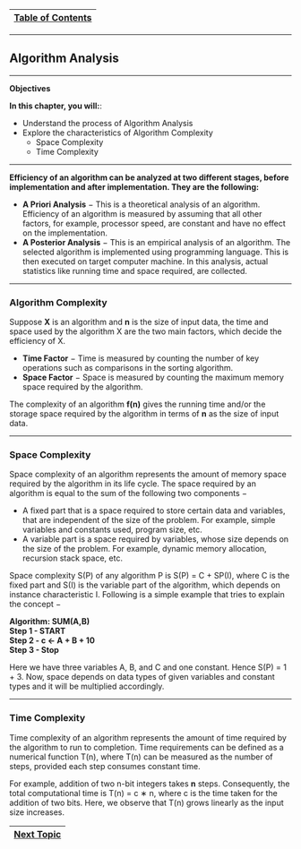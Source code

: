 |[Table of Contents](/00-Table-of-Contents.md)|
|---|

---

## Algorithm Analysis

---

**Objectives**

**In this chapter, you will:**:
* Understand the process of Algorithm Analysis
* Explore the characteristics of Algorithm Complexity
  * Space Complexity
  * Time Complexity

---

**Efficiency of an algorithm can be analyzed at two different stages, before implementation and after implementation. They are the following:**

* **A Priori Analysis**  − This is a theoretical analysis of an algorithm. Efficiency of an algorithm is measured by assuming that all other factors, for example, processor speed, are constant and have no effect on the implementation.
* **A Posterior Analysis**  − This is an empirical analysis of an algorithm. The selected algorithm is implemented using programming language. This is then executed on target computer machine. In this analysis, actual statistics like running time and space required, are collected.

---
### Algorithm Complexity

Suppose  **X**  is an algorithm and  **n**  is the size of input data, the time and space used by the algorithm X are the two main factors, which decide the efficiency of X.

* **Time Factor**  − Time is measured by counting the number of key operations such as comparisons in the sorting algorithm.
* **Space Factor**  − Space is measured by counting the maximum memory space required by the algorithm.

The complexity of an algorithm **f(n)** gives the running time and/or the storage space required by the algorithm in terms of  **n**  as the size of input data.

---
### Space Complexity

Space complexity of an algorithm represents the amount of memory space required by the algorithm in its life cycle. The space required by an algorithm is equal to the sum of the following two components −

* A fixed part that is a space required to store certain data and variables, that are independent of the size of the problem. For example, simple variables and constants used, program size, etc.
* A variable part is a space required by variables, whose size depends on the size of the problem. For example, dynamic memory allocation, recursion stack space, etc.

Space complexity S(P) of any algorithm P is S(P) = C + SP(I), where C is the fixed part and S(I) is the variable part of the algorithm, which depends on instance characteristic I. Following is a simple example that tries to explain the concept −

**Algorithm: SUM(A,B)  
Step 1 - START    
Step 2 - c &larr; A + B + 10  
Step 3 - Stop**


Here we have three variables A, B, and C and one constant. Hence S(P) = 1 + 3. Now, space depends on data types of given variables and constant types and it will be multiplied accordingly.

---
### Time Complexity

Time complexity of an algorithm represents the amount of time required by the algorithm to run to completion. Time requirements can be defined as a numerical function T(n), where T(n) can be measured as the number of steps, provided each step consumes constant time.

For example, addition of two n-bit integers takes  **n**  steps. Consequently, the total computational time is T(n) = c ∗ n, where c is the time taken for the addition of two bits. Here, we observe that T(n) grows linearly as the input size increases.

|[Next Topic](/02_Algorithm_Design_Lesson.md)|
|---|
